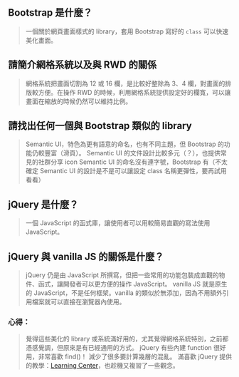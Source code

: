 ## Bootstrap 是什麼？
> 一個關於網頁畫面樣式的 library，套用 Bootstrap 寫好的 `class` 可以快速美化畫面。

## 請簡介網格系統以及與 RWD 的關係
> 網格系統把畫面切割為 12 或 16 欄，是比較好整除為 3、4 欄，對畫面的排版較方便。在操作 RWD 的時候，利用網格系統提供設定好的欄寬，可以讓畫面在縮放的時候仍然可以維持比例。

## 請找出任何一個與 Bootstrap 類似的 library
> Semantic UI，特色為更有語意的命名，也有不同主題，但 Bootstrap 的功能仍較豐富（滑頁）。
> Semantic UI 的文件設計比較多元（？），也提供常見的社群分享 icon
> Semantic UI 的命名沒有連字號，Bootstrap 有（不太確定 Semantic UI 的設計是不是可以讓設定 class 名稱更彈性，要再試用看看）

## jQuery 是什麼？
> 一個 JavaScript 的函式庫，讓使用者可以用較簡易直觀的寫法使用 JavaScript。

## jQuery 與 vanilla JS 的關係是什麼？
> jQuery 仍是由 JavaScript 所撰寫，但把一些常用的功能包裝成直觀的物件、函式，讓開發者可以更方便的操作 JavaScript。
> vanilla JS 就是原生的 JavaScript，不是任何框架。vanilla 的類似於無添加，因為不用額外引用檔案就可以直接在瀏覽器內使用。

### 心得：
> 覺得這些美化的 library 或系統滿好用的，尤其覺得網格系統特別，之前都憑感覺調，但原來是有已經通用的方式。
> jQuery 有些內建 function 很好用，非常喜歡 find()！ 減少了很多要計算幾層的混亂。
> 滿喜歡 jQuery 提供的教學：[Learning Center](https://learn.jquery.com/)，也趁機又複習了一些觀念。
